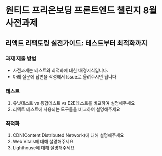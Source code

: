 # 원티드 프리온보딩 프론트엔드 챌린지 8월 사전과제

## 리액트 리팩토링 실전가이드: 테스트부터 최적화까지

### 과제 제출 방법
- 사전과제는 테스트와 최적화에 대한 배경지식입니다.
- 아래 질문에 답변을 작성해서 Issue로 올려주시면 됩니다


### 테스트
1. 유닛테스트 vs 통합테스트 vs E2E테스트를 비교하여 설명해주세요
2. 리액트 테스트에 사용되는 도구들을 비교하여 설명해주세요

### 최적화
1. CDN(Content Distributed Network)에 대해 설명해주세요
2. Web Vitals에 대해 설명해주세요
3. Lighthouse에 대해 설명해주세요 
